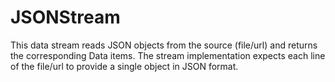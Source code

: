 JSONStream
==========

This data stream reads JSON objects from the source (file/url) and
returns the corresponding Data items. The stream implementation expects
each line of the file/url to provide a single object in JSON format.
